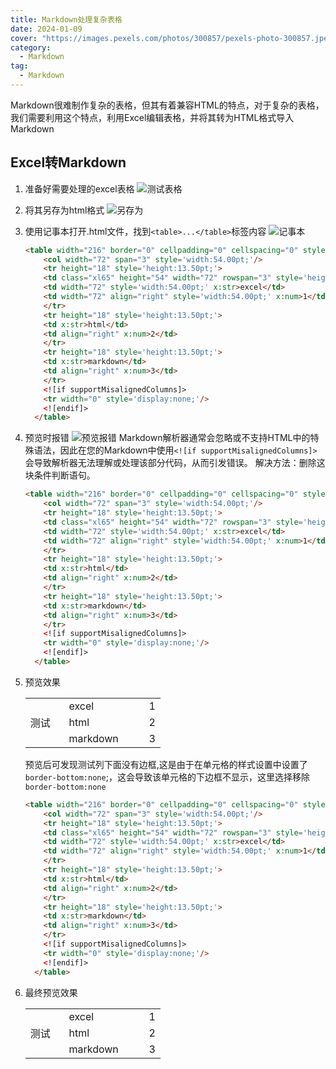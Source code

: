 ```yaml
---
title: Markdown处理复杂表格
date: 2024-01-09
cover: "https://images.pexels.com/photos/300857/pexels-photo-300857.jpeg?auto=compress&cs=tinysrgb&w=1260&h=750&dpr=1"
category: 
  - Markdown
tag:
  - Markdown
---
```


Markdown很难制作复杂的表格，但其有着兼容HTML的特点，对于复杂的表格，我们需要利用这个特点，利用Excel编辑表格，并将其转为HTML格式导入Markdown


## Excel转Markdown


1. 准备好需要处理的excel表格
![测试表格](\../../.vuepress/public/assets/image/computer-science/markdown/002/image.png)
2. 将其另存为html格式
![另存为](\../../.vuepress/public/assets/image/computer-science/markdown/002/image1.png)
3. 使用记事本打开.html文件，找到`<table>...</table>`标签内容
![记事本](\../../.vuepress/public/assets/image/computer-science/markdown/002/image2.png)

    ```html
    <table width="216" border="0" cellpadding="0" cellspacing="0" style='width:162.00pt;border-collapse:collapse;table-layout:fixed;'>
        <col width="72" span="3" style='width:54.00pt;'/>
        <tr height="18" style='height:13.50pt;'>
        <td class="xl65" height="54" width="72" rowspan="3" style='height:40.50pt;width:54.00pt;border-right:none;border-bottom:none;' x:str>测试</td>
        <td width="72" style='width:54.00pt;' x:str>excel</td>
        <td width="72" align="right" style='width:54.00pt;' x:num>1</td>
        </tr>
        <tr height="18" style='height:13.50pt;'>
        <td x:str>html</td>
        <td align="right" x:num>2</td>
        </tr>
        <tr height="18" style='height:13.50pt;'>
        <td x:str>markdown</td>
        <td align="right" x:num>3</td>
        </tr>
        <![if supportMisalignedColumns]> 
        <tr width="0" style='display:none;'/> 
        <![endif]> 
      </table>
    ```

4. 预览时报错
![预览报错](\../../.vuepress/public/assets/image/computer-science/markdown/002/image3.png)
Markdown解析器通常会忽略或不支持HTML中的特殊语法，因此在您的Markdown中使用`<![if supportMisalignedColumns]>`会导致解析器无法理解或处理该部分代码，从而引发错误。
解决方法：删除这块条件判断语句。

    ```html
    <table width="216" border="0" cellpadding="0" cellspacing="0" style='width:162.00pt;border-collapse:collapse;table-layout:fixed;'>
        <col width="72" span="3" style='width:54.00pt;'/>
        <tr height="18" style='height:13.50pt;'>
        <td class="xl65" height="54" width="72" rowspan="3" style='height:40.50pt;width:54.00pt;border-right:none;border-bottom:none;' x:str>测试</td>
        <td width="72" style='width:54.00pt;' x:str>excel</td>
        <td width="72" align="right" style='width:54.00pt;' x:num>1</td>
        </tr>
        <tr height="18" style='height:13.50pt;'>
        <td x:str>html</td>
        <td align="right" x:num>2</td>
        </tr>
        <tr height="18" style='height:13.50pt;'>
        <td x:str>markdown</td>
        <td align="right" x:num>3</td>
        </tr>
        <![if supportMisalignedColumns]> 
        <tr width="0" style='display:none;'/> 
        <![endif]> 
      </table>
    ```

5. 预览效果

    <table width="216" border="0" cellpadding="0" cellspacing="0" style='width:162.00pt;border-collapse:collapse;table-layout:fixed;'>
        <col width="72" span="3" style='width:54.00pt;'/>
        <tr height="18" style='height:13.50pt;'>
        <td class="xl65" height="54" width="72" rowspan="3" style='height:40.50pt;width:54.00pt;border-right:none;border-bottom:none;' x:str>测试</td>
        <td width="72" style='width:54.00pt;' x:str>excel</td>
        <td width="72" align="right" style='width:54.00pt;' x:num>1</td>
        </tr>
        <tr height="18" style='height:13.50pt;'>
        <td x:str>html</td>
        <td align="right" x:num>2</td>
        </tr>
        <tr height="18" style='height:13.50pt;'>
        <td x:str>markdown</td>
        <td align="right" x:num>3</td>
        </tr>
      </table>

    预览后可发现测试列下面没有边框,这是由于在单元格的样式设置中设置了`border-bottom:none`;，这会导致该单元格的下边框不显示，这里选择移除`border-bottom:none`

    ```html
    <table width="216" border="0" cellpadding="0" cellspacing="0" style='width:162.00pt;border-collapse:collapse;table-layout:fixed;'>
        <col width="72" span="3" style='width:54.00pt;'/>
        <tr height="18" style='height:13.50pt;'>
        <td class="xl65" height="54" width="72" rowspan="3" style='height:40.50pt;width:54.00pt;border-right:none;' x:str>测试</td>
        <td width="72" style='width:54.00pt;' x:str>excel</td>
        <td width="72" align="right" style='width:54.00pt;' x:num>1</td>
        </tr>
        <tr height="18" style='height:13.50pt;'>
        <td x:str>html</td>
        <td align="right" x:num>2</td>
        </tr>
        <tr height="18" style='height:13.50pt;'>
        <td x:str>markdown</td>
        <td align="right" x:num>3</td>
        </tr>
        <![if supportMisalignedColumns]> 
        <tr width="0" style='display:none;'/> 
        <![endif]> 
      </table>
    ```
    
6. 最终预览效果

    <table width="216" border="0" cellpadding="0" cellspacing="0" style='width:162.00pt;border-collapse:collapse;table-layout:fixed;'>
      <col width="72" span="3" style='width:54.00pt;'/>
      <tr height="18" style='height:13.50pt;'>
        <td class="xl65" height="54" width="72" rowspan="3" style='height:40.50pt;width:54.00pt;border-right:none;' x:str>测试</td>
        <td width="72" style='width:54.00pt;' x:str>excel</td>
        <td width="72" align="right" style='width:54.00pt;' x:num>1</td>
      </tr>
      <tr height="18" style='height:13.50pt;'>
        <td x:str>html</td>
        <td align="right" x:num>2</td>
      </tr>
      <tr height="18" style='height:13.50pt;'>
        <td x:str>markdown</td>
        <td align="right" x:num>3</td>
      </tr>
      </table>

  
